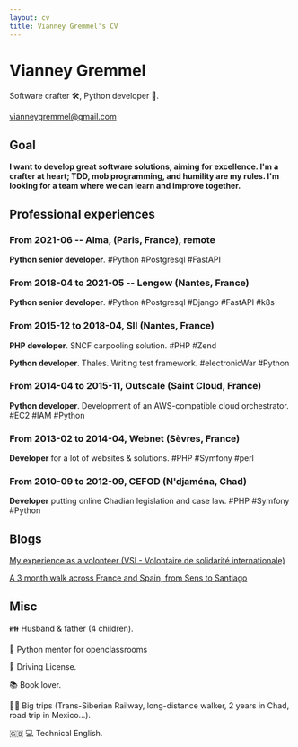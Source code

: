 ```yaml
---
layout: cv
title: Vianney Gremmel's CV
---
```

# Vianney Gremmel
Software crafter 🛠️, Python developer 🐍.

<div id="webaddress">
<a href="vianneygremmel@gmail.com">vianneygremmel@gmail.com</a>
</div>

## Goal

**I want to develop great software solutions, aiming for excellence. I'm a crafter at heart; TDD, mob programming, and humility are my rules. I'm looking for a team where we can learn and improve together.**

## Professional experiences

### From 2021-06 -- Alma, (Paris, France), remote

**Python senior developer**. #Python #Postgresql #FastAPI

### From 2018-04 to 2021-05 -- Lengow (Nantes, France)

**Python senior developer**. #Python #Postgresql #Django #FastAPI #k8s

### From 2015-12 to 2018-04, SII (Nantes, France)

**PHP developer**. SNCF carpooling solution. #PHP #Zend

**Python developer**. Thales. Writing test framework. #electronicWar #Python

### From 2014-04 to 2015-11, Outscale (Saint Cloud, France)

**Python developer**. Development of an AWS-compatible cloud orchestrator. #EC2 #IAM #Python

### From 2013-02 to 2014-04, Webnet (Sèvres, France)

**Developer** for a lot of websites & solutions. #PHP #Symfony #perl

### From 2010-09 to 2012-09, CEFOD (N'djaména, Chad)

**Developer** putting online Chadian legislation and case law. #PHP #Symfony #Python



## Blogs

[My experience as a volonteer (VSI - Volontaire de solidarité internationale)](https://lacatiche.wordpress.com/)

[A 3 month walk across France and Spain, from Sens to Santiago](https://lacatiche2.wordpress.com/)


## Misc


👪 Husband & father (4 children).

🐍 Python mentor for openclassrooms

🚗 Driving License.

📚 Book lover.

🚶‍♂️ Big trips (Trans-Siberian Railway, long-distance walker, 2 years in Chad, road trip in Mexico...).

🇬🇧 💻 Technical English. 

<!-- ### Footer

Last updated: Feb 2022 -->


